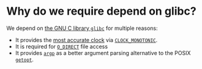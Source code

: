 # Why do we require depend on glibc?

We depend on [the GNU C library `glibc`](https://www.gnu.org/software/libc/) for multiple reasons:

- It provides the [most accurate clock](https://stackoverflow.com/questions/12392278/measure-time-in-linux-time-vs-clock-vs-getrusage-vs-clock-gettime-vs-gettimeof/12480485#12480485) via [`CLOCK_MONOTONIC`](https://linux.die.net/man/2/clock_gettime).
- It is required for [`O_DIRECT`](https://man7.org/linux/man-pages/man2/open.2.html) file access
- It provides [`argp`](https://www.gnu.org/software/libc/manual/html_node/Argp.html) as a better argument parsing alternative to the POSIX [`getopt`](https://en.wikipedia.org/wiki/Getopt).
